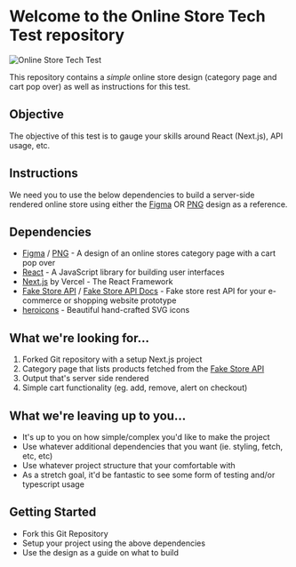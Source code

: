 # Welcome to the **Online Store Tech Test** repository

![Online Store Tech Test](https://raw.githubusercontent.com/marcin-piekarski/online-store-tech-test/main/images/online-store-tech-test-header.png)

This repository contains a *simple* online store design (category page and cart pop over) as well as instructions for this test.

## Objective

The objective of this test is to gauge your skills around React (Next.js), API usage, etc.

## Instructions

We need you to use the below dependencies to build a server-side rendered online store using either the [Figma](https://www.figma.com/file/5oqdRArPHbN33QJjFy1kiG/tech-test-store?node-id=0%3A1) OR [PNG](https://github.com/marcin-piekarski/online-store-tech-test/blob/main/images/online-store-tect-test-design.png) design as a reference.

## Dependencies
- [Figma](https://www.figma.com/file/5oqdRArPHbN33QJjFy1kiG/tech-test-store?node-id=0%3A1) / [PNG](https://github.com/marcin-piekarski/online-store-tech-test/blob/main/images/online-store-tect-test-design.png) - A design of an online stores category page with a cart pop over
- [React](https://reactjs.org/) - A JavaScript library for building user interfaces
- [Next.js](https://nextjs.org/) by Vercel - The React Framework
- [Fake Store API](https://fakestoreapi.com/) / [Fake Store API Docs](https://fakestoreapi.com/docs) - Fake store rest API for your e-commerce or shopping website prototype
- [heroicons](https://heroicons.com/) - Beautiful hand-crafted SVG icons

## What we're looking for...

1. Forked Git repository with a setup Next.js project
2. Category page that lists products fetched from the [Fake Store API](https://fakestoreapi.com/)
3. Output that's server side rendered
4. Simple cart functionality (eg. add, remove, alert on checkout)

## What we're leaving up to you...

- It's up to you on how simple/complex you'd like to make the project
- Use whatever additional dependencies that you want (ie. styling, fetch, etc, etc)
- Use whatever project structure that your comfortable with
- As a stretch goal, it'd be fantastic to see some form of testing and/or typescript usage

## Getting Started

- Fork this Git Repository
- Setup your project using the above dependencies
- Use the design as a guide on what to build

